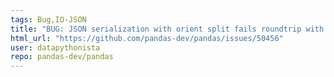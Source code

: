 ```yaml
---
tags: Bug,IO-JSON
title: "BUG: JSON serialization with orient split fails roundtrip with MultiIndex"
html_url: "https://github.com/pandas-dev/pandas/issues/50456"
user: datapythonista
repo: pandas-dev/pandas
---
```


